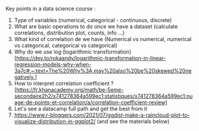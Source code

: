 Key points in a data science course : 

1) Type of variables (numerical, categorical - continuous, discrete)
2) What are basic operations to do once we have a dataset (calculate correlations, distribution plot, counts, info ...)
3) What kind of correlation de we have (Numerical vs numerical, numerical vs categorical, categorical vs categorical)
4) Why do we use log (logarithmic transformation) [https://dev.to/rokaandy/logarithmic-transformation-in-linear-regression-models-why-when-3a7c#:~:text=The%20Why%3A,may%20also%20be%20skewed%20negatively.]
5) How to interpret correlation coefficient ? [https://fr.khanacademy.org/math/be-5eme-secondaire2h2/x741278364a599ec1:statistiques/x741278364a599ec1:nuage-de-points-et-correlation/a/correlation-coefficient-review]
6) Let's see a datacamp full path and get the best from it
7) https://www.r-bloggers.com/2021/07/ggdist-make-a-raincloud-plot-to-visualize-distribution-in-ggplot2/  (and see the materials below)
